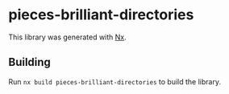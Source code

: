 # pieces-brilliant-directories

This library was generated with [Nx](https://nx.dev).

## Building

Run `nx build pieces-brilliant-directories` to build the library.
